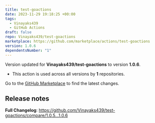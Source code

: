 ```yaml
---
title: test-goactions
date: 2023-11-29 19:18:25 +00:00
tags:
  - Vinayaks439
  - GitHub Actions
draft: false
repo: Vinayaks439/test-goactions
marketplace: https://github.com/marketplace/actions/test-goactions
version: 1.0.6
dependentsNumber: "1"
---
```



Version updated for **Vinayaks439/test-goactions** to version **1.0.6**.
- This action is used across all versions by **1** repositories.

Go to the [GitHub Marketplace](https://github.com/marketplace/actions/test-goactions) to find the latest changes.

## Release notes

**Full Changelog**: https://github.com/Vinayaks439/test-goactions/compare/1.0.5...1.0.6
